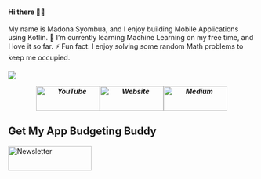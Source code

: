 

<h4 align="left">
 Hi there 👋🏾
</h4>
<p align="left">
My name is Madona Syombua, and I enjoy building Mobile Applications using Kotlin.
 🌱 I’m currently learning Machine Learning on my free time, and I love it so far.
 ⚡ Fun fact: I enjoy solving some random Math problems to keep me occupied.
<h5 align="left">

![](https://github-readme-stats.vercel.app/api/top-langs/?username=madonahs&hide=html)


<p align="center">
<a href="https://youtube.com/c/MadonaSyombua"><img src="https://user-images.githubusercontent.com/11560987/104072012-e232eb00-51cf-11eb-8428-121ad561b6b8.png" height="50" width="130" alt="YouTube"></a><a href="https://www.madonahsyombua.com/"><img src="https://user-images.githubusercontent.com/11560987/104071827-9122f700-51cf-11eb-9350-e259563b00ba.png" height="50" width="130" alt="Website"></a><a href="https://medium.com/@syombuamadona"><img src="https://user-images.githubusercontent.com/11560987/104072455-e3184c80-51d0-11eb-947a-64481b121f12.png" height="50" width="130" alt="Medium"></a>
  
	
</p>

 ## Get My App Budgeting Buddy 
 <a href="https://play.google.com/store/apps/details?id=com.madonasyombua.budgetbuddy"><img src="https://user-images.githubusercontent.com/11560987/104072226-68e7c800-51d0-11eb-8e88-31da332812f5.png" height="50" width="170" alt="Newsletter"></a>


